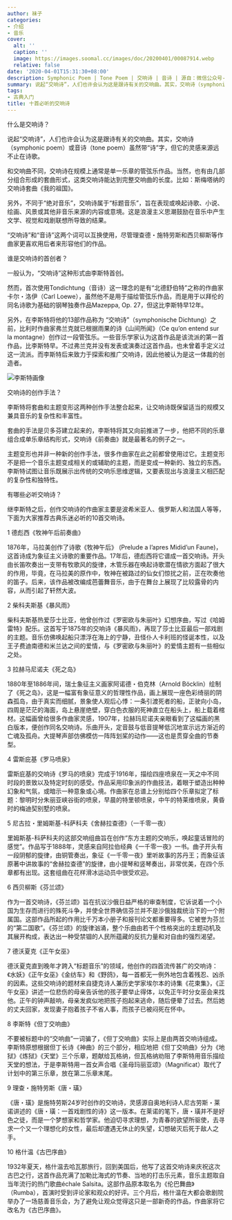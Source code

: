 ```yaml
---
author: 袜子
categories:
- 介绍
- 音乐
cover:
  alt: ''
  caption: ''
  image: https://images.soomal.cc/images/doc/20200401/00087914.webp
  relative: false
date: '2020-04-01T15:31:30+08:00'
description: Symphonic Poem | Tone Poem | 交响诗 | 音诗 | 源自：微信公众号-音乐之友 | 版权：转载 |  平均/总评分：00.00/0
summary: 说起“交响诗”，人们也许会认为这是跟诗有关的交响曲。其实，交响诗（symphonic poem）或音诗（tone poem）虽然带“诗”字，但它的灵感来源远不止在诗歌。和交响曲不同，交响诗在规模上通常是单一乐章的管弦乐作品……
tags:
- 古典入门
title: 十首必听的交响诗
---
```


什么是交响诗？

说起“交响诗”，人们也许会认为这是跟诗有关的交响曲。其实，交响诗（symphonic poem）或音诗（tone poem）虽然带“诗”字，但它的灵感来源远不止在诗歌。

和交响曲不同，交响诗在规模上通常是单一乐章的管弦乐作品。当然，也有由几部分组合形成的套曲形式，这类交响诗能达到完整交响曲的长度。比如：斯梅塔纳的交响诗套曲《我的祖国》。

另外，不同于“绝对音乐”，交响诗属于“标题音乐”，旨在表现或唤起诗歌、小说、绘画、风景或其他非音乐来源的内容或意境。这是浪漫主义思潮鼓励在音乐中产生文学、视觉和戏剧联想所导致的结果。

“交响诗”和“音诗”这两个词可以互换使用，尽管理查德・施特劳斯和西贝柳斯等作曲家更喜欢用后者来形容他们的作品。

谁是交响诗的首创者？

一般认为，“交响诗”这种形式由李斯特首创。

然而，首次使用Tondichtung（音诗）这一理念的是有“北德舒伯特”之称的作曲家卡尔・洛伊（Carl Loewe），虽然他不是用于描绘管弦乐作品，而是用于以拜伦的同名诗歌为基础的钢琴独奏作品Mazeppa, Op. 27，但这比李斯特早12年。

另外，在李斯特将他的13部作品称为 “交响诗”（symphonische Dichtung）之前，比利时作曲家弗兰克就已根据雨果的诗《山间所闻》（Ce qu’on entend sur la montagne）创作过一段管弦乐。一些音乐学家认为这首作品是该流派的第一首作品，比李斯特早。不过弗兰克并没有发表或演奏过这首作品，也未曾着手定义过这一流派。而李斯特后来致力于探索和推广交响诗，因此他被认为是这一体裁的创造者。

![李斯特画像](https://images.soomal.cc/images/doc/20130308/00028263.webp)





交响诗的创作手法？

李斯特将套曲和主题变形这两种创作手法整合起来，让交响诗既保留适当的规模又兼具音乐的复杂性和丰富性。
 
套曲的手法是贝多芬建立起来的，李斯特将其又向前推进了一步，他把不同的乐章组合成单乐章结构形式，交响诗《前奏曲》就是最著名的例子之一。

主题变形也并非一种新的创作手法，很多作曲家在此之前都曾使用过它。主题变形不是把一个音乐主题变成相关的或辅助的主题，而是变成一种新的、独立的东西。李斯特试图让音乐既展示出传统的交响乐思维逻辑，又要表现出与浪漫主义相匹配的复杂性和独特性。

有哪些必听交响诗？

继李斯特之后，创作交响诗的作曲家主要是波希米亚人、俄罗斯人和法国人等等，下面为大家推荐古典乐迷必听的10首交响诗。

1 德彪西《牧神午后前奏曲》

1876年，马拉美创作了诗歌《牧神午后》 (Prelude a l’apres Midid’un Faune)，这首诗成为象征主义诗歌的重要作品。17年后，德彪西将它谱成一首交响诗。开头由长笛吹奏出一支带有牧歌风的旋律，木管乐器在唤起诗歌潜在情欲方面起了很大的作用，毕竟，在马拉美的原作中，牧神在被路过的仙女们惊扰之前，正在吹奏他的笛子。后来，该作品被改编成芭蕾舞音乐，由于在舞台上展现了比较露骨的内容，从而引起了轩然大波。

2 柴科夫斯基《暴风雨》

柴科夫斯基热爱莎士比亚，他曾创作过《罗密欧与朱丽叶》幻想序曲，写过《哈姆雷特》配乐。这首写于1875年的交响诗《暴风雨》，再现了莎士比亚最后一部戏剧的主题。音乐仿佛唤起船只漂浮在海上的宁静，丑怪仆人卡利班的怪诞本性，以及王子费迪南德和米兰达之间的爱情，与《罗密欧与朱丽叶》的爱情主题有一些相似之处。

3 拉赫马尼诺夫《死之岛》

1880年至1886年间，瑞士象征主义画家阿诺德・伯克林（Arnold Böcklin）绘制了《死之岛》，这是一幅富有象征意义的哲理性作品，画上展现一座色彩绮丽的阴森孤岛，由于真实而细腻，景象使人观后心悸：一条引渡死者的船，正驶向小岛，四周是茫茫的海面，岛上悬崖绝壁，穿白色衣服的死神直立在船头上，船上载着棺材。这幅画曾给很多作曲家灵感，1907年，拉赫玛尼诺夫亲眼看到了这幅画的黑白版本，便创作同名交响诗。乐曲开头，定音鼓与低音提琴低沉地宣示远方渐近的亡魂及孤舟。大提琴声部仿佛模仿一阵阵划桨的动作――这也是贯穿全曲的节奏型。

4 雷斯庇基《罗马喷泉》

雷斯庇基的交响诗《罗马的喷泉》完成于1916年，描绘四座喷泉在一天之中不同时段的景致以及特定时刻的感受。作品采用印象派的作曲技法，着眼于塑造出种种幻象和气氛，或暗示一种意象或心境。作曲家在总谱上分别给四个乐章拟定了标题：黎明时分朱丽亚峡谷街的喷泉，早晨的特里顿喷泉，中午的特莱维喷泉，黄昏时的梅迪契别墅的喷泉。

5 尼古拉・里姆斯基-科萨科夫《舍赫拉查德》（一千零一夜）

里姆斯基-科萨科夫的这部交响组曲旨在创作“东方主题的交响乐，唤起童话冒险的感觉”。作品写于1888年，灵感来自阿拉伯经典《一千零一夜》一书。曲子开头有一段阴郁的旋律，由铜管奏出，象征《一千零一夜》里听故事的苏丹王；而象征该原著中讲故事的“舍赫拉查德”的旋律，由小提琴和竖琴奏出，非常优美，在四个乐章都有出现。这套组曲在花样滑冰运动员中很受欢迎。

6 西贝柳斯《芬兰颂》

作为一首交响诗，《芬兰颂》旨在抗议沙俄日益严格的审查制度，它诉说着一个小国为生存而进行的殊死斗争，并使全世界确信芬兰并不是沙俄独裁统治下的一个附属国。这部作品所起的作用比千万本小册子和报刊论文都重要得多。它被誉为芬兰的“第二国歌”。《芬兰颂》的旋律汹涌，整个乐曲由若干个性格突出的主题动机及其展开构成，表达出一种受禁锢的人民所蕴藏的反抗力量和对自由的强烈渴望。

7 德沃夏克《正午女巫》

德沃夏克直到晚年才跨入“标题音乐”的领域，他创作的四首流传甚广的交响诗：《水妖》《正午女巫》《金纺车》和《野鸽》，每一首都无一例外地包含着残忍、凶杀的因素。这些交响诗的题材来自捷克诗人兼历史学家埃尔本的诗集《花束集》，《正午女巫》讲述一位悲伤的母亲告诉他的孩子要举止得体，以免正午时分女巫会来找他。正午的钟声敲响，母亲发疯似地把孩子抱起来逃命，随后便晕了过去。然后她的丈夫回家，发现妻子抱着孩子不省人事，而孩子已被闷死在怀中。

8 李斯特《但丁交响曲》

不要被标题中的“交响曲”一词骗了，《但丁交响曲》实际上是由两首交响诗组成。李斯特原想根据但丁长诗《神曲》的三个部分，相应地把《但丁交响曲》分为《地狱》《炼狱》《天堂》三个乐章，题献给瓦格纳，但瓦格纳劝阻了李斯特用音乐描绘天堂的想法，于是李斯特用一首女声合唱《圣母玛丽亚颂》（Magnificat）取代了计划中的第三乐章，放在第二乐章末尾。

9 理查・施特劳斯《唐・璜》

《唐・璜》是施特劳斯24岁时创作的交响诗，灵感源自奥地利诗人尼古劳斯・莱诺讲述的《唐・璜：一首戏剧性的诗》这一版本。在莱诺的笔下，唐・璜并不是好色之徒，而是一个梦想家和哲学家。他迫切寻求理想，为青春的欲望所驱使，去寻求一个又一个理想化的女性，最后却遭遇无休止的失望，幻想破灭后死于敌人之手。

10 格什温《古巴序曲》

1932年夏天，格什温去哈瓦那旅行，回到美国后，他写了这首交响诗来庆祝这次古巴之行，这首作品充满了加勒比海式的节奏、当地的打击乐元素，音乐主题取自当年流行的热门歌曲échale Salsita。这部作品原本取名为《伦巴舞曲》（Rumba），首演时受到评论家和观众的好评。三个月后，格什温在大都会歌剧院举办了一场慈善音乐会，为了避免让观众觉得这只是一部新奇的作品，作曲家将它改名为《古巴序曲》。